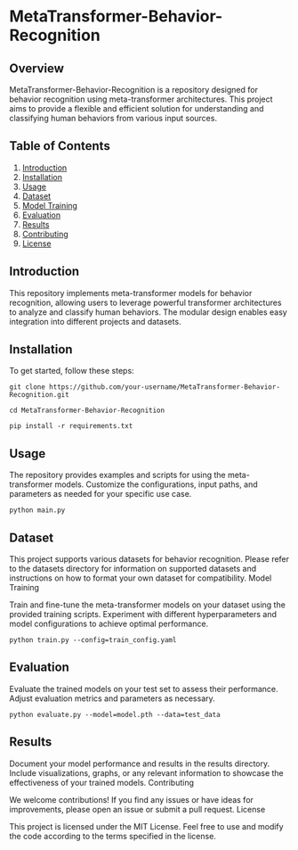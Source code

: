 # MetaTransformer-Behavior-Recognition

## Overview

MetaTransformer-Behavior-Recognition is a repository designed for behavior recognition using meta-transformer architectures. This project aims to provide a flexible and efficient solution for understanding and classifying human behaviors from various input sources.

## Table of Contents

1. [Introduction](#introduction)
2. [Installation](#installation)
3. [Usage](#usage)
4. [Dataset](#dataset)
5. [Model Training](#model-training)
6. [Evaluation](#evaluation)
7. [Results](#results)
8. [Contributing](#contributing)
9. [License](#license)

## Introduction

This repository implements meta-transformer models for behavior recognition, allowing users to leverage powerful transformer architectures to analyze and classify human behaviors. The modular design enables easy integration into different projects and datasets.

## **Installation**

To get started, follow these steps:

```
git clone https://github.com/your-username/MetaTransformer-Behavior-Recognition.git
```
```
cd MetaTransformer-Behavior-Recognition
```
```
pip install -r requirements.txt
```

## **Usage**

The repository provides examples and scripts for using the meta-transformer models. Customize the configurations, input paths, and parameters as needed for your specific use case.


```
python main.py 
```

## **Dataset**

This project supports various datasets for behavior recognition. Please refer to the datasets directory for information on supported datasets and instructions on how to format your own dataset for compatibility.
Model Training

Train and fine-tune the meta-transformer models on your dataset using the provided training scripts. Experiment with different hyperparameters and model configurations to achieve optimal performance.

```
python train.py --config=train_config.yaml
```

## **Evaluation**

Evaluate the trained models on your test set to assess their performance. Adjust evaluation metrics and parameters as necessary.


```
python evaluate.py --model=model.pth --data=test_data
```

## **Results**

Document your model performance and results in the results directory. Include visualizations, graphs, or any relevant information to showcase the effectiveness of your trained models.
Contributing

We welcome contributions! If you find any issues or have ideas for improvements, please open an issue or submit a pull request.
License

This project is licensed under the MIT License. Feel free to use and modify the code according to the terms specified in the license.
